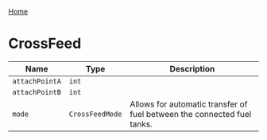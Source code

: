 [Home](https://wnp78.github.io/Sr2Xml/)

# CrossFeed


|Name|Type|Description|
|--|--|--|
|`attachPointA`|`int`||
|`attachPointB`|`int`||
|`mode`|`CrossFeedMode`|Allows for automatic transfer of fuel between the connected fuel tanks.|


